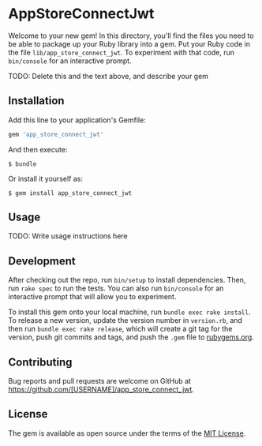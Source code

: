 # AppStoreConnectJwt

Welcome to your new gem! In this directory, you'll find the files you need to be able to package up your Ruby library into a gem. Put your Ruby code in the file `lib/app_store_connect_jwt`. To experiment with that code, run `bin/console` for an interactive prompt.

TODO: Delete this and the text above, and describe your gem

## Installation

Add this line to your application's Gemfile:

```ruby
gem 'app_store_connect_jwt'
```

And then execute:

    $ bundle

Or install it yourself as:

    $ gem install app_store_connect_jwt

## Usage

TODO: Write usage instructions here

## Development

After checking out the repo, run `bin/setup` to install dependencies. Then, run `rake spec` to run the tests. You can also run `bin/console` for an interactive prompt that will allow you to experiment.

To install this gem onto your local machine, run `bundle exec rake install`. To release a new version, update the version number in `version.rb`, and then run `bundle exec rake release`, which will create a git tag for the version, push git commits and tags, and push the `.gem` file to [rubygems.org](https://rubygems.org).

## Contributing

Bug reports and pull requests are welcome on GitHub at https://github.com/[USERNAME]/app_store_connect_jwt.

## License

The gem is available as open source under the terms of the [MIT License](https://opensource.org/licenses/MIT).
